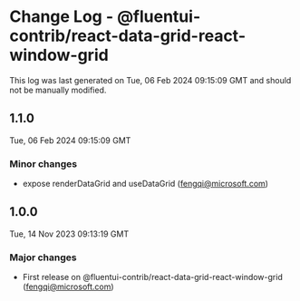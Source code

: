 # Change Log - @fluentui-contrib/react-data-grid-react-window-grid

This log was last generated on Tue, 06 Feb 2024 09:15:09 GMT and should not be manually modified.

<!-- Start content -->

## 1.1.0

Tue, 06 Feb 2024 09:15:09 GMT

### Minor changes

- expose renderDataGrid and useDataGrid (fengqi@microsoft.com)

## 1.0.0

Tue, 14 Nov 2023 09:13:19 GMT

### Major changes

- First release on @fluentui-contrib/react-data-grid-react-window-grid (fengqi@microsoft.com)
